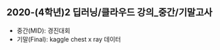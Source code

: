 2020-(4학년)2 딥러닝/클라우드 강의_중간/기말고사 
-------------------------------------------------------------
- 중간(MID): 경진대회
- 기말(Final): kaggle chest x ray 데이터 
